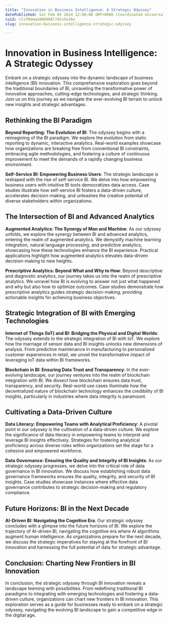 ```yaml
---
title: "Innovation in Business Intelligence: A Strategic Odyssey"
datePublished: Sat Feb 03 2024 12:00:00 GMT+0000 (Coordinated Universal Time)
cuid: clsf0mmqo000408l7dtv5e16e
slug: innovation-business-intelligence-strategic-odyssey

---
```



# Innovation in Business Intelligence: A Strategic Odyssey

Embark on a strategic odyssey into the dynamic landscape of business intelligence (BI) innovation. This comprehensive exploration goes beyond the traditional boundaries of BI, unraveling the transformative power of innovative approaches, cutting-edge technologies, and strategic thinking. Join us on this journey as we navigate the ever-evolving BI terrain to unlock new insights and strategic advantages.

## Rethinking the BI Paradigm

**Beyond Reporting: The Evolution of BI**: The odyssey begins with a reimagining of the BI paradigm. We explore the evolution from static reporting to dynamic, interactive analytics. Real-world examples showcase how organizations are breaking free from conventional BI constraints, embracing agile methodologies, and fostering a culture of continuous improvement to meet the demands of a rapidly changing business environment.

**Self-Service BI: Empowering Business Users**: The strategic landscape is reshaped with the rise of self-service BI. We delve into how empowering business users with intuitive BI tools democratizes data access. Case studies illustrate how self-service BI fosters a data-driven culture, accelerates decision-making, and unleashes the creative potential of diverse stakeholders within organizations.

## The Intersection of BI and Advanced Analytics

**Augmented Analytics: The Synergy of Man and Machine**: As our odyssey unfolds, we explore the synergy between BI and advanced analytics, entering the realm of augmented analytics. We demystify machine learning integration, natural language processing, and predictive analytics, showcasing how these technologies enhance the BI experience. Practical applications highlight how augmented analytics elevates data-driven decision-making to new heights.

**Prescriptive Analytics: Beyond What and Why to How**: Beyond descriptive and diagnostic analytics, our journey takes us into the realm of prescriptive analytics. We unravel how BI is evolving to answer not just what happened and why but also how to optimize outcomes. Case studies demonstrate how prescriptive analytics guides strategic decision-making, providing actionable insights for achieving business objectives.

## Strategic Integration of BI with Emerging Technologies

**Internet of Things (IoT) and BI: Bridging the Physical and Digital Worlds**: The odyssey extends to the strategic integration of BI with IoT. We explore how the marriage of sensor data and BI insights unlocks new dimensions of analysis. From predictive maintenance in manufacturing to personalized customer experiences in retail, we unveil the transformative impact of leveraging IoT data within BI frameworks.

**Blockchain in BI: Ensuring Data Trust and Transparency**: In the ever-evolving landscape, our journey ventures into the realm of blockchain integration with BI. We dissect how blockchain ensures data trust, transparency, and security. Real-world use cases illuminate how the decentralized nature of blockchain technology enhances the credibility of BI insights, particularly in industries where data integrity is paramount.

## Cultivating a Data-Driven Culture

**Data Literacy: Empowering Teams with Analytical Proficiency**: A pivotal point in our odyssey is the cultivation of a data-driven culture. We explore the significance of data literacy in empowering teams to interpret and leverage BI insights effectively. Strategies for fostering analytical proficiency across diverse roles within organizations set the stage for a cohesive and empowered workforce.

**Data Governance: Ensuring the Quality and Integrity of BI Insights**: As our strategic odyssey progresses, we delve into the critical role of data governance in BI innovation. We discuss how establishing robust data governance frameworks ensures the quality, integrity, and security of BI insights. Case studies showcase instances where effective data governance contributes to strategic decision-making and regulatory compliance.

## Future Horizons: BI in the Next Decade

**AI-Driven BI: Navigating the Cognitive Era**: Our strategic odyssey concludes with a glimpse into the future horizons of BI. We explore the trajectory of AI-driven BI, navigating the cognitive era where AI algorithms augment human intelligence. As organizations prepare for the next decade, we discuss the strategic imperatives for staying at the forefront of BI innovation and harnessing the full potential of data for strategic advantage.

## Conclusion: Charting New Frontiers in BI Innovation

In conclusion, the strategic odyssey through BI innovation reveals a landscape teeming with possibilities. From redefining traditional BI paradigms to integrating with emerging technologies and fostering a data-driven culture, organizations can chart new frontiers in BI innovation. This exploration serves as a guide for businesses ready to embark on a strategic odyssey, navigating the evolving BI landscape to gain a competitive edge in the digital age.
